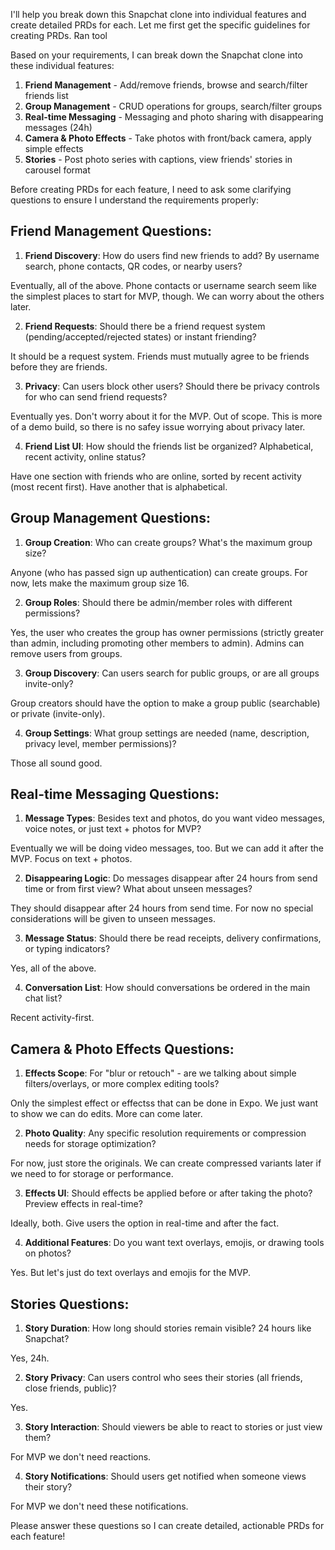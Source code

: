 I'll help you break down this Snapchat clone into individual features and create detailed PRDs for each. Let me first get the specific guidelines for creating PRDs.
Ran tool

Based on your requirements, I can break down the Snapchat clone into these individual features:

1. **Friend Management** - Add/remove friends, browse and search/filter friends list
2. **Group Management** - CRUD operations for groups, search/filter groups  
3. **Real-time Messaging** - Messaging and photo sharing with disappearing messages (24h)
4. **Camera & Photo Effects** - Take photos with front/back camera, apply simple effects
5. **Stories** - Post photo series with captions, view friends' stories in carousel format

Before creating PRDs for each feature, I need to ask some clarifying questions to ensure I understand the requirements properly:

## Friend Management Questions:

1. **Friend Discovery**: How do users find new friends to add? By username search, phone contacts, QR codes, or nearby users?

Eventually, all of the above. Phone contacts or username search seem like the simplest places to start for MVP, though. We can worry about the others later.

2. **Friend Requests**: Should there be a friend request system (pending/accepted/rejected states) or instant friending?

It should be a request system. Friends must mutually agree to be friends before they are friends.

3. **Privacy**: Can users block other users? Should there be privacy controls for who can send friend requests?

Eventually yes. Don't worry about it for the MVP. Out of scope. This is more of a demo build, so there is no safey issue worrying about privacy later.

4. **Friend List UI**: How should the friends list be organized? Alphabetical, recent activity, online status?

Have one section with friends who are online, sorted by recent activity (most recent first). Have another that is alphabetical.

## Group Management Questions:

1. **Group Creation**: Who can create groups? What's the maximum group size?

Anyone (who has passed sign up authentication) can create groups. For now, lets make the maximum group size 16.

2. **Group Roles**: Should there be admin/member roles with different permissions?

Yes, the user who creates the group has owner permissions (strictly greater than admin, including promoting other members to admin). Admins can remove users from groups.

3. **Group Discovery**: Can users search for public groups, or are all groups invite-only?

Group creators should have the option to make a group public (searchable) or private (invite-only).

4. **Group Settings**: What group settings are needed (name, description, privacy level, member permissions)?

Those all sound good.

## Real-time Messaging Questions:

1. **Message Types**: Besides text and photos, do you want video messages, voice notes, or just text + photos for MVP?

Eventually we will be doing video messages, too. But we can add it after the MVP. Focus on text + photos.

2. **Disappearing Logic**: Do messages disappear after 24 hours from send time or from first view? What about unseen messages?

They should disappear after 24 hours from send time. For now no special considerations will be given to unseen messages.

3. **Message Status**: Should there be read receipts, delivery confirmations, or typing indicators?

Yes, all of the above.

4. **Conversation List**: How should conversations be ordered in the main chat list?

Recent activity-first.

## Camera & Photo Effects Questions:

1. **Effects Scope**: For "blur or retouch" - are we talking about simple filters/overlays, or more complex editing tools?

Only the simplest effect or effectss that can be done in Expo. We just want to show we can do edits. More can come later.

2. **Photo Quality**: Any specific resolution requirements or compression needs for storage optimization?

For now, just store the originals. We can create compressed variants later if we need to for storage or performance.

3. **Effects UI**: Should effects be applied before or after taking the photo? Preview effects in real-time?

Ideally, both. Give users the option in real-time and after the fact.

4. **Additional Features**: Do you want text overlays, emojis, or drawing tools on photos?

Yes. But let's just do text overlays and emojis for the MVP. 

## Stories Questions:

1. **Story Duration**: How long should stories remain visible? 24 hours like Snapchat?

Yes, 24h.

2. **Story Privacy**: Can users control who sees their stories (all friends, close friends, public)?

Yes.

3. **Story Interaction**: Should viewers be able to react to stories or just view them?

For MVP we don't need reactions.

4. **Story Notifications**: Should users get notified when someone views their story?

For MVP we don't need these notifications.

Please answer these questions so I can create detailed, actionable PRDs for each feature!
